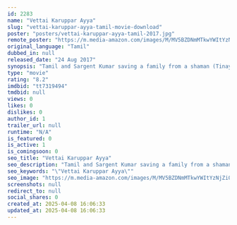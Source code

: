 ```yaml
---
id: 2283
name: "Vettai Karuppar Ayya"
slug: "vettai-karuppar-ayya-tamil-movie-download"
poster: "posters/vettai-karuppar-ayya-tamil-2017.jpg"
remote_poster: "https://m.media-amazon.com/images/M/MV5BZDNmMTkwYWItYzNjZi00Y2UwLWE3YzQtMjA3N2MyM2VmODVkXkEyXkFqcGdeQXVyMzYxOTQ3MDg@._V1_SX300.jpg"
original_language: "Tamil"
dubbed_in: null
released_date: "24 Aug 2017"
synopsis: "Tamil and Sargent Kumar saving a family from a shaman (Tinaya). Both of them faced lots of hassles and danger while protecting them."
type: "movie"
rating: "8.2"
imdbid: "tt7319494"
tmdbid: null
views: 0
likes: 0
dislikes: 0
author_id: 1
trailer_url: null
runtime: "N/A"
is_featured: 0
is_active: 1
is_comingsoon: 0
seo_title: "Vettai Karuppar Ayya"
seo_description: "Tamil and Sargent Kumar saving a family from a shaman (Tinaya). Both of them faced lots of hassles and danger while protecting them."
seo_keywords: "\"Vettai Karuppar Ayya\""
seo_image: "https://m.media-amazon.com/images/M/MV5BZDNmMTkwYWItYzNjZi00Y2UwLWE3YzQtMjA3N2MyM2VmODVkXkEyXkFqcGdeQXVyMzYxOTQ3MDg@._V1_SX300.jpg"
screenshots: null
redirect_to: null
social_shares: 0
created_at: 2025-04-08 16:06:33
updated_at: 2025-04-08 16:06:33
---
```


